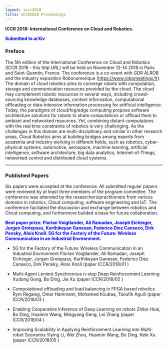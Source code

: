 ```yaml
---
layout: iccr2018
title: ICCR2018 Proceedings
---
```

**ICCR 2018: International Conference on Cloud and Robotics.**

<span style="color: blue">**Submitted to arXiv**</span>

### Preface

The 5th edition of the International Conference on Cloud and Robotics (ICCR 2018 - this http URL) will be held on November 12-14 2018 in Paris and Saint-Quentin, France. The conference is a co-event with GDR ALROB and the industry exposition Robonumerique (https://www.robomeetings.fr).
The domain of cloud robotics aims to converge robots with computation, storage and communication resources provided by the cloud. The cloud may complement robotic resources in several ways, including crowd-sourcing knowledge databases, context information, computational offloading or data-intensive information processing for artificial intelligence. Today, the paradigms of cloud/fog/edge computing propose software architecture solutions for robots to share computations or offload them to ambiant and networked resources. Yet, combining distant computations with the real time constraints of robotics is very challenging. As the challenges in this domain are multi-disciplinary and similar in other research areas, Cloud Robotics aims at building bridges among experts from academia and industry working in different fields, such as robotics, cyber-physical systems, automotive, aerospace, machine learning, artificial intelligence, software architecture, big data analytics, Internet-of-Things, networked control and distributed cloud systems.

---

### Published Papers 

Six papers were accepted at the conference. All submitted regular papers were reviewed by at least three members of the
program committee. The conference was attended by the researchers/practitioners from various domains in robotics, Cloud
computing, software engineering and IoT. The conference faciliated the discussion and exchange between robotics and Cloud computing,
and furthermore builded a base for future collaboration.

<span style="color: blue">**Best paper prize:**
**Florian Voigtlander, Ali Ramadan, Joseph Eichinger, Jurgen Grotepass, Karthikeyan Ganesan, Federico Diez Canseco, Dirk Pensky, Alois Knoll. 5G for the Factory of the Future: Wireless Communication in an Industrial Environment.**</span>

*  5G for the Factory of the Future: Wireless Communication in an Industrial Environment
Florian Voigtlander, Ali Ramadan, Joseph Eichinger, Jurgen Grotepass, Karthikeyan Ganesan, Federico Diez Canseco, Dirk Pensky, Alois Knoll
(paper ICCR/2018/01 )

* Multi-Agent Lenient Synchronous n-step Deep Reinforcement Learning
Xudong Gong, Bo Ding, Jie Xu
(paper ICCR/2018/02 )

* Computational offloading and load balancing in FPGA based robotics
Rym Regaieg, Omar Hammami, Mohamed Koubaa, Taoufik Aguili
(paper ICCR/2018/03 )

* Enabling Cooperative Inference of Deep Learning on robots
Zhibo Huai, Bo Ding, Huaimin Wang, Mingyang Geng, Lei Zhang
(paper ICCR/2018/04 )

* Improving Scalability in Applying Reinforcement Learning into Multi-robot Scenarios
Yiying Li, Wei Zhou, Huaimin Wang, Bo Ding, Kele Xu
(paper ICCR/2018/05 )

